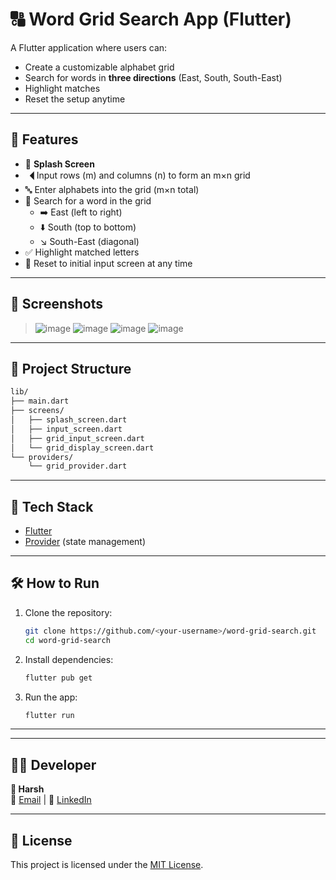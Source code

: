 # 🔠 Word Grid Search App (Flutter)

A Flutter application where users can:
- Create a customizable alphabet grid
- Search for words in **three directions** (East, South, South-East)
- Highlight matches
- Reset the setup anytime

---

## 🚀 Features

- 📱 **Splash Screen**
- 🭮 Input rows (m) and columns (n) to form an m×n grid
- 🔤 Enter alphabets into the grid (m×n total)
- 🧠 Search for a word in the grid
  - ➡️ East (left to right)
  - ⬇️ South (top to bottom)
  - ↘ South-East (diagonal)
- ✅ Highlight matched letters
- 🔁 Reset to initial input screen at any time

---

## 🧩 Screenshots

> ![image](https://github.com/user-attachments/assets/ea04ef75-d6aa-4dad-bc07-a8e74c479538)
> ![image](https://github.com/user-attachments/assets/3284f238-d5f9-4cae-a6ef-115ecc90ae71)
> ![image](https://github.com/user-attachments/assets/a1b52aec-3a13-4efa-bdae-efe742ab41a9)
> ![image](https://github.com/user-attachments/assets/3b17456d-698a-494e-88b8-5ace17c092a7)


---

## 📂 Project Structure

```bash
lib/
├── main.dart
├── screens/
│   ├── splash_screen.dart
│   ├── input_screen.dart
│   ├── grid_input_screen.dart
│   └── grid_display_screen.dart
└── providers/
    └── grid_provider.dart
```

---

## 🔧 Tech Stack

- [Flutter](https://flutter.dev/)
- [Provider](https://pub.dev/packages/provider) (state management)

---

## 🛠️ How to Run

1. Clone the repository:
   ```bash
   git clone https://github.com/<your-username>/word-grid-search.git
   cd word-grid-search
   ```

2. Install dependencies:
   ```bash
   flutter pub get
   ```

3. Run the app:
   ```bash
   flutter run
   ```

---



---

## 🧑‍💼 Developer

**👤 Harsh**  
📢 [Email](mailto:zanwarharsh2001@gmail.com) | 💼 [LinkedIn](https://www.linkedin.com/in/harsh-zanwar-46a9b61aa/)  

---

## 📄 License

This project is licensed under the [MIT License](LICENSE).

